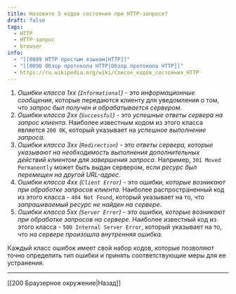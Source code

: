 ```yaml
---
title: Назовите 5 кодов состояния при HTTP-запросе?
draft: false
tags:
  - HTTP
  - HTTP-запрос
  - browser
info:
  - "[[0089 HTTP простым языком|HTTP]]"
  - "[[0090 Обзор протокола HTTP|Обзор протокола HTTP]]"
  - https://ru.wikipedia.org/wiki/Список_кодов_состояния_HTTP
---
```

1. _Ошибки класса 1xx (`Informational`)_ - это _информационные сообщения_, которые передаются клиенту для уведомления о том, что _запрос был получен и обрабатывается сервером._
2. _Ошибки класса 2xx (`Successful`)_ - это _успешные ответы сервера на запрос клиента._ Наиболее известным кодом из этого класса является `200 OK`, который указывает на _успешное выполнение запроса._
3. _Ошибки класса 3xx (`Redirection`)_ - это _ответы сервера, которые указывают на необходимость выполнения дополнительных действий клиентом для завершения запроса._ Например, `301 Moved Permanently` может быть выдан сервером, если _ресурс был перемещен на другой URL-адрес._
4. _Ошибки класса 4xx (`Client Error`)_ - это _ошибки, которые возникают при обработке запросов клиента._ Наиболее распространенный код из этого класса - `404 Not Found`, который указывает на то, что _запрашиваемый ресурс не найден на сервере_.
5. _Ошибки класса 5xx (`Server Error`)_ - это _ошибки, которые возникают при обработке запросов на сервере._ Наиболее известный код из этого класса - `500 Internal Server Error`, который указывает на то, что _на сервере произошла внутренняя ошибка._

Каждый класс ошибок имеет свой набор кодов, которые позволяют точно определить тип ошибки и принять соответствующие меры для ее устранения.

---

[[200 Браузерное окружение|Назад]]